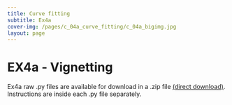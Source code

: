 ```yaml
---
title: Curve fitting
subtitle: Ex4a
cover-img: /pages/c_04a_curve_fitting/c_04a_bigimg.jpg
layout: page
---
```


# EX4a - Vignetting
Ex4a raw .py files are available for download in a .zip file [(direct download)](https://github.com/YoniChechik/AI_is_Math/raw/master/c_04a_curve_fitting/ex4a/ex4a.zip). Instructions are inside each .py file separately.
